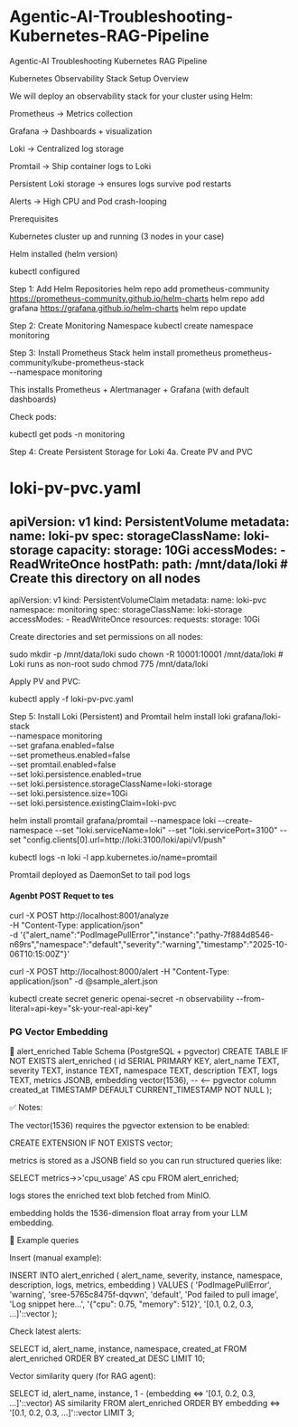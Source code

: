 # Agentic-AI-Troubleshooting-Kubernetes-RAG-Pipeline
Agentic-AI Troubleshooting Kubernetes RAG Pipeline  


Kubernetes Observability Stack Setup
Overview

We will deploy an observability stack for your cluster using Helm:

Prometheus → Metrics collection

Grafana → Dashboards + visualization

Loki → Centralized log storage

Promtail → Ship container logs to Loki

Persistent Loki storage → ensures logs survive pod restarts

Alerts → High CPU and Pod crash-looping

Prerequisites

Kubernetes cluster up and running (3 nodes in your case)

Helm installed (helm version)

kubectl configured

Step 1: Add Helm Repositories
helm repo add prometheus-community https://prometheus-community.github.io/helm-charts
helm repo add grafana https://grafana.github.io/helm-charts
helm repo update

Step 2: Create Monitoring Namespace
kubectl create namespace monitoring

Step 3: Install Prometheus Stack
helm install prometheus prometheus-community/kube-prometheus-stack \
  --namespace monitoring


This installs Prometheus + Alertmanager + Grafana (with default dashboards)

Check pods:

kubectl get pods -n monitoring

Step 4: Create Persistent Storage for Loki
4a. Create PV and PVC
# loki-pv-pvc.yaml
apiVersion: v1
kind: PersistentVolume
metadata:
  name: loki-pv
spec:
  storageClassName: loki-storage
  capacity:
    storage: 10Gi
  accessModes:
    - ReadWriteOnce
  hostPath:
    path: /mnt/data/loki   # Create this directory on all nodes
---
apiVersion: v1
kind: PersistentVolumeClaim
metadata:
  name: loki-pvc
  namespace: monitoring
spec:
  storageClassName: loki-storage
  accessModes:
    - ReadWriteOnce
  resources:
    requests:
      storage: 10Gi


Create directories and set permissions on all nodes:

sudo mkdir -p /mnt/data/loki
sudo chown -R 10001:10001 /mnt/data/loki   # Loki runs as non-root
sudo chmod 775 /mnt/data/loki


Apply PV and PVC:

kubectl apply -f loki-pv-pvc.yaml

Step 5: Install Loki (Persistent) and Promtail
helm install loki grafana/loki-stack \
  --namespace monitoring \
  --set grafana.enabled=false \
  --set prometheus.enabled=false \
  --set promtail.enabled=false \
  --set loki.persistence.enabled=true \
  --set loki.persistence.storageClassName=loki-storage \
  --set loki.persistence.size=10Gi \
  --set loki.persistence.existingClaim=loki-pvc  




  helm install promtail grafana/promtail
--namespace loki --create-namespace
--set "loki.serviceName=loki"
--set "loki.servicePort=3100"
--set "config.clients[0].url=http://loki:3100/loki/api/v1/push"

kubectl logs -n loki -l app.kubernetes.io/name=promtail

Promtail deployed as DaemonSet to tail pod logs 



#### Agenbt POST Requet to tes


curl -X POST http://localhost:8001/analyze \
  -H "Content-Type: application/json" \
  -d '{"alert_name":"PodImagePullError","instance":"pathy-7f884d8546-n69rs","namespace":"default","severity":"warning","timestamp":"2025-10-06T10:15:00Z"}'


curl -X POST http://localhost:8000/alert      -H "Content-Type: application/json"      -d @sample_alert.json


kubectl create secret generic openai-secret -n observability --from-literal=api-key="sk-your-real-api-key"  


### PG Vector Embedding

🧱 alert_enriched Table Schema (PostgreSQL + pgvector)
CREATE TABLE IF NOT EXISTS alert_enriched (
    id SERIAL PRIMARY KEY,
    alert_name TEXT,
    severity TEXT,
    instance TEXT,
    namespace TEXT,
    description TEXT,
    logs TEXT,
    metrics JSONB,
    embedding vector(1536),  -- <-- pgvector column
    created_at TIMESTAMP DEFAULT CURRENT_TIMESTAMP NOT NULL
);

✅ Notes:

The vector(1536) requires the pgvector extension to be enabled:

CREATE EXTENSION IF NOT EXISTS vector;


metrics is stored as a JSONB field so you can run structured queries like:

SELECT metrics->>'cpu_usage' AS cpu FROM alert_enriched;


logs stores the enriched text blob fetched from MinIO.

embedding holds the 1536-dimension float array from your LLM embedding.

🧠 Example queries

Insert (manual example):

INSERT INTO alert_enriched (
  alert_name, severity, instance, namespace, description, logs, metrics, embedding
)
VALUES (
  'PodImagePullError',
  'warning',
  'sree-5765c8475f-dqvwn',
  'default',
  'Pod failed to pull image',
  'Log snippet here...',
  '{"cpu": 0.75, "memory": 512}',
  '[0.1, 0.2, 0.3, ...]'::vector
);


Check latest alerts:

SELECT id, alert_name, instance, namespace, created_at
FROM alert_enriched
ORDER BY created_at DESC
LIMIT 10;


Vector similarity query (for RAG agent):

SELECT id, alert_name, instance, 1 - (embedding <=> '[0.1, 0.2, 0.3, ...]'::vector) AS similarity
FROM alert_enriched
ORDER BY embedding <=> '[0.1, 0.2, 0.3, ...]'::vector
LIMIT 3;

